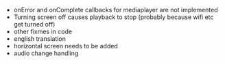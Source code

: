  * onError and onComplete callbacks for mediaplayer are not implemented
 * Turning screen off causes playback to stop (probably because wifi etc get turned off)
 * other fixmes in code
 * english translation
 * horizontal screen needs to be added
 * audio change handling
